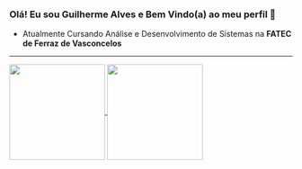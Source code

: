 ### Olá! Eu sou Guilherme Alves e Bem Vindo(a) ao meu perfil 👋

- Atualmente Cursando Análise e Desenvolvimento de Sistemas na **FATEC de Ferraz de Vasconcelos**

<hr>
 <div>
   <a href="https://github.com/CampsGui">
   <img height="170em" align="center" src="https://github-readme-stats.vercel.app/api?username=CampsGui&show_icons=true&theme=radical&include_all_commits=true&count_private=true"/>
   <img height="170em" align="center" src="https://github-readme-stats.vercel.app/api/top-langs?username=CampsGui&layout=compact&langs_count=8&theme=radical&card_width=320" />
</div>
<br>
